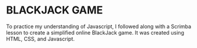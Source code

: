 # BLACKJACK GAME

To practice my understanding of Javascript, I followed along with a Scrimba lesson to create a simplified online BlackJack game. It was created using HTML, CSS, and Javascript. 


